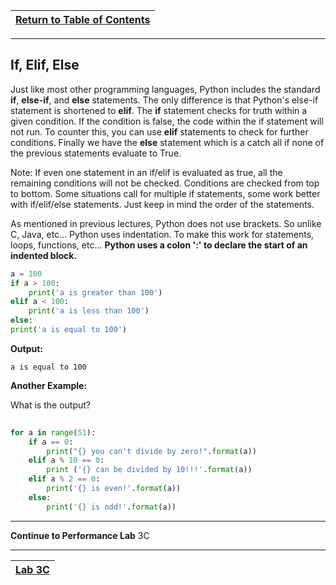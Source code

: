 |[Return to Table of Contents](/00-Table-of-Contents.md)|
|---|

---

## If, Elif, Else

Just like most other programming languages, Python includes the standard **if**, **else-if**, and **else** statements. The only difference is that Python's else-if statement is shortened to **elif**. The **if** statement checks for truth within a given condition. If the condition is false, the code within the if statement will not run. To counter this, you can use **elif** statements to check for further conditions. Finally we have the **else** statement which is a catch all if none of the previous statements evaluate to True.

Note: If even one statement in an if/elif is evaluated as true, all the remaining conditions will not be checked. Conditions are checked from top to bottom. Some situations call for multiple if statements, some work better with if/elif/else statements. Just keep in mind the order of the statements.

As mentioned in previous lectures, Python does not use brackets. So unlike C, Java, etc... Python uses indentation. To make this work for statements, loops, functions, etc... **Python uses a colon ':' to declare the start of an indented block.**

```python
a = 100
if a > 100:
    print('a is greater than 100')
elif a < 100:
    print('a is less than 100')
else:
print('a is equal to 100')
```

**Output:**

```text
a is equal to 100
```

**Another Example:**

What is the output?

```python
 
for a in range(51):
    if a == 0:
        print("{} you can't divide by zero!".format(a))
    elif a % 10 == 0:
        print ('{} can be divided by 10!!!'.format(a))
    elif a % 2 == 0:
        print('{} is even!'.format(a))
    else:
        print('{} is odd!'.format(a))
```  

---
**Continue to Performance Lab** 3C

---

|[Lab 3C](/03_Flow_Control/lab3c.md)|
|---|
